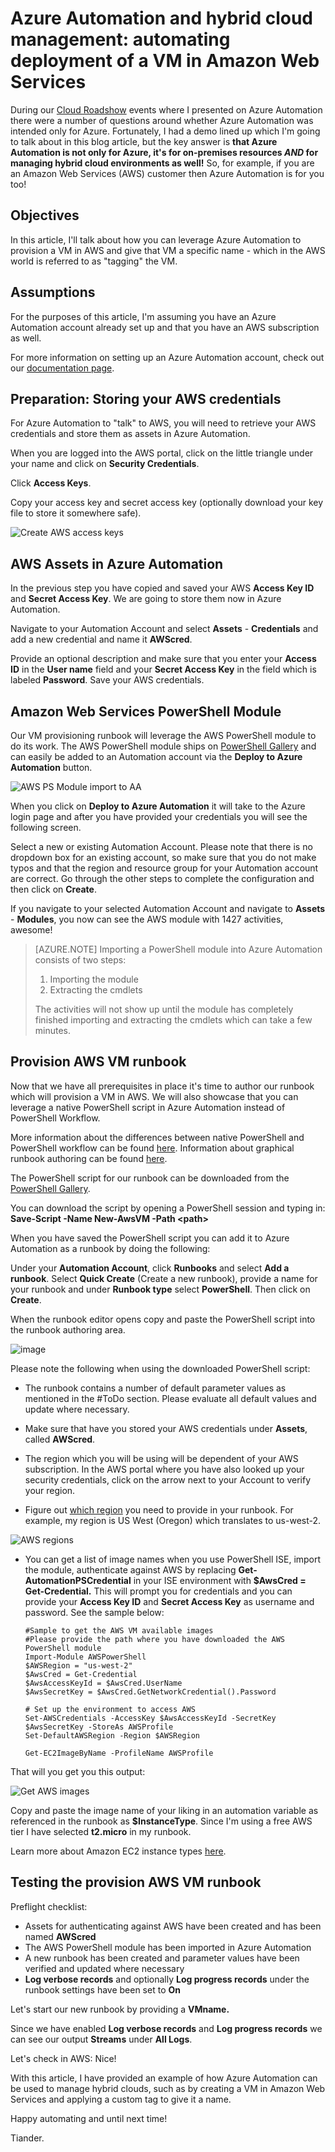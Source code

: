 <!-- deleted in Global -->

<properties
   pageTitle="Azure Automation & Hybrid Cloud Management: Automating deployment of a VM in Amazon Web Services"
   description="Azure Automation & Hybrid Cloud Management: Automating deployment of a VM in Amazon Web Services"
   services="automation"
   documentationCenter=""
   authors="tiander"
   manager="stevenka"
   editor="" />
<tags
   ms.service="automation"
   ms.date="02/01/2016"
   wacn.date="" />

# Azure Automation and hybrid cloud management: automating deployment of a VM in Amazon Web Services

During our [Cloud Roadshow](https://microsoftcloudroadshow.com/cities) events where I presented on Azure Automation there were a number of questions around whether Azure Automation was intended only for Azure. Fortunately, I had a demo lined up which I'm going to talk about in this blog article, but the key answer is **that Azure Automation is not only for Azure, it's for on-premises resources *AND* for managing hybrid cloud environments as well!** So, for example, if you are an Amazon Web Services (AWS) customer then Azure Automation is for you too!

## Objectives

In this article, I'll talk about how you can leverage Azure Automation to provision a VM in AWS and give that VM a specific name - which in the AWS world is referred to as "tagging" the VM.

## Assumptions

For the purposes of this article, I'm assuming you have an Azure Automation account already set up and that you have an AWS subscription as well.

For more information on setting up an Azure Automation account, check out our [documentation page](/documentation/articles/automation-configuring/).

## Preparation: Storing your AWS credentials

For Azure Automation to "talk" to AWS, you will need to retrieve your AWS credentials and store them as assets in Azure Automation.

When you are logged into the AWS portal, click on the little triangle under your name and click on **Security Credentials**.


Click **Access Keys**.


Copy your access key and secret access key (optionally download your key file to store it somewhere safe).

![Create AWS access keys](./media/automation-aws-deployment/81ca1d36-2814-478b-858f-8346f2a28211.png "Create AWS access keys")

## AWS Assets in Azure Automation

In the previous step you have copied and saved your AWS **Access Key ID** and **Secret Access Key**. We are going to store them now in Azure Automation.

Navigate to your Automation Account and select **Assets** - **Credentials** and add a new credential and name it **AWScred**.


Provide an optional description and make sure that you enter your **Access ID** in the **User name** field and your **Secret Access Key** in the field which is labeled **Password**. Save your AWS credentials.

## Amazon Web Services PowerShell Module

Our VM provisioning runbook will leverage the AWS PowerShell module to do its work. The AWS PowerShell module ships on [PowerShell Gallery](http://www.powershellgallery.com/packages/AWSPowerShell) and can easily be added to an Automation account via the **Deploy to Azure Automation** button.

![AWS PS Module import to AA](./media/automation-aws-deployment/daa07d22-0464-4ec2-8c85-35525f95e5e4.png "AWS PS Module import to AA")

When you click on **Deploy to Azure Automation** it will take to the Azure login page and after you have provided your credentials you will see the following screen.


Select a new or existing Automation Account. Please note that there is no dropdown box for an existing account, so make sure that you do not make typos and that the region and resource group for your Automation account are correct. Go through the other steps to complete the configuration and then click on **Create**.

If you navigate to your selected Automation Account and navigate to **Assets** - **Modules**, you now can see the AWS module with 1427 activities, awesome!

>[AZURE.NOTE] Importing a PowerShell module into Azure Automation consists of two steps:
>
> 1.  Importing the module
> 2.  Extracting the cmdlets
>
>The activities will not show up until the module has completely finished importing and extracting the cmdlets which can take a few minutes.

## Provision AWS VM runbook

Now that we have all prerequisites in place it's time to author our runbook which will provision a VM in AWS. We will also showcase that you can leverage a native PowerShell script in Azure Automation instead of PowerShell Workflow.

More information about the differences between native PowerShell and PowerShell workflow can be found [here](https://azure.microsoft.com/blog/announcing-powershell-script-support-azure-automation-2). Information about graphical runbook authoring can be found [here](https://azure.microsoft.com/blog/azure-automation-graphical-and-textual-runbook-authoring).

The PowerShell script for our runbook can be downloaded from the [PowerShell Gallery](https://www.powershellgallery.com/packages/New-AwsVM/DisplayScript).

You can download the script by opening a PowerShell session and typing in: **Save-Script -Name New-AwsVM -Path \<path\>**

When you have saved the PowerShell script you can add it to Azure Automation as a runbook by doing the following:

Under your **Automation Account**, click **Runbooks** and select **Add a runbook**. Select **Quick Create** (Create a new runbook), provide a name for your runbook and under **Runbook type** select **PowerShell**. Then click on **Create**.



When the runbook editor opens copy and paste the PowerShell script into the runbook authoring area.

![image](./media/automation-aws-deployment/7e13addf-cae3-49a5-9d6c-28aa0b7263f4.png "image")

Please note the following when using the downloaded PowerShell script:

-   The runbook contains a number of default parameter values as mentioned in the \#ToDo section. Please evaluate all default values and update where necessary.
-   Make sure that have you stored your AWS credentials under **Assets**, called **AWScred**.
-   The region which you will be using will be dependent of your AWS subscription. In the AWS portal where you have also looked up your security credentials, click on the arrow next to your Account to verify your region.



-   Figure out [which region](http://docs.aws.amazon.com/powershell/latest/userguide/pstools-installing-specifying-region.html) you need to provide in your runbook. For example, my region is US West (Oregon) which translates to us-west-2.

![AWS regions](./media/automation-aws-deployment/3ee8065d-0480-4c78-a2e3-6062653e9cb6.png "AWS regions")

-   You can get a list of image names when you use PowerShell ISE, import the module, authenticate against AWS by replacing **Get-AutomationPSCredential** in your ISE environment with **$AwsCred = Get-Credential.** This will prompt you for credentials and you can provide your **Access Key ID** and **Secret Access Key** as username and password. See the sample below:


		#Sample to get the AWS VM available images
		#Please provide the path where you have downloaded the AWS PowerShell module
		Import-Module AWSPowerShell
		$AWSRegion = "us-west-2"
		$AwsCred = Get-Credential
		$AwsAccessKeyId = $AwsCred.UserName
		$AwsSecretKey = $AwsCred.GetNetworkCredential().Password
		
		# Set up the environment to access AWS
		Set-AWSCredentials -AccessKey $AwsAccessKeyId -SecretKey $AwsSecretKey -StoreAs AWSProfile
		Set-DefaultAWSRegion -Region $AWSRegion
		
		Get-EC2ImageByName -ProfileName AWSProfile 


That will you get you this output:

![Get AWS images](./media/automation-aws-deployment/1b1b0e9f-1af0-471c-9f5e-43f4bb29f4ed.png "Get AWS images")

Copy and paste the image name of your liking in an automation variable as referenced in the runbook as **$InstanceType**. Since I'm using a free AWS tier I have selected **t2.micro** in my runbook.

Learn more about Amazon EC2 instance types [here](https://aws.amazon.com/ec2/instance-types).

## Testing the provision AWS VM runbook

Preflight checklist:

-   Assets for authenticating against AWS have been created and has been named **AWScred**
-   The AWS PowerShell module has been imported in Azure Automation
-   A new runbook has been created and parameter values have been verified and updated where necessary
-   **Log verbose records** and optionally **Log progress records** under the runbook settings have been set to **On**

Let's start our new runbook by providing a **VMname.**

 

Since we have enabled **Log verbose records** and **Log progress records** we can see our output **Streams** under **All Logs**.

 
Let's check in AWS:
Nice!

With this article, I have provided an example of how Azure Automation can be used to manage hybrid clouds, such as by creating a VM in Amazon Web Services and applying a custom tag to give it a name.

Happy automating and until next time!

Tiander.
